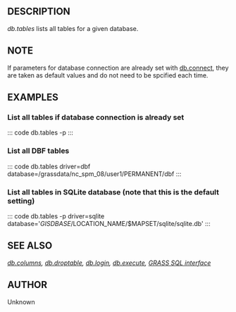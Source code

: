 ## DESCRIPTION

*db.tables* lists all tables for a given database.

## NOTE

If parameters for database connection are already set with
[db.connect](db.connect.html), they are taken as default values and do
not need to be spcified each time.

## EXAMPLES

### List all tables if database connection is already set

::: code
    db.tables -p
:::

### List all DBF tables

::: code
    db.tables driver=dbf database=/grassdata/nc_spm_08/user1/PERMANENT/dbf
:::

### List all tables in SQLite database (note that this is the default setting)

::: code
    db.tables -p driver=sqlite database='$GISDBASE/$LOCATION_NAME/$MAPSET/sqlite/sqlite.db'
:::

## SEE ALSO

*[db.columns](db.columns.html), [db.droptable](db.droptable.html),
[db.login](db.login.html), [db.execute](db.execute.html), [GRASS SQL
interface](sql.html)*

## AUTHOR

Unknown
